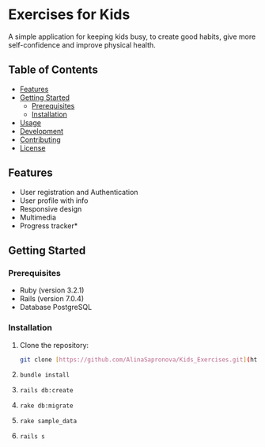 # Exercises for Kids

A simple application for keeping kids busy, to create good habits, give more self-confidence and improve physical health.

## Table of Contents

- [Features](#features)
- [Getting Started](#getting-started)
  - [Prerequisites](#prerequisites)
  - [Installation](#installation)
- [Usage](#usage)
- [Development](#development)
- [Contributing](#contributing)
- [License](#license)

## Features

- User registration and Authentication
- User profile with info
- Responsive design
- Multimedia
- Progress tracker*

## Getting Started

### Prerequisites

- Ruby (version 3.2.1)
- Rails (version 7.0.4)
- Database PostgreSQL

### Installation

1. Clone the repository:

   ```bash
   git clone [https://github.com/AlinaSapronova/Kids_Exercises.git](https://github.com/AlinaSapronova/Kids_Exercises.git)```
   
3. ```bundle install```
4. ```rails db:create```
5. ```rake db:migrate```
6. ```rake sample_data```
7. ```rails s```
